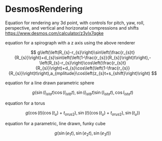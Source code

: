 # DesmosRendering
Equation for rendering any 3d point, with controls for pitch, yaw, roll, perspective, and vertical and horizonatal compressions and shifts
https://www.desmos.com/calculator/z3ylx7qgke



equation for a spirograph with a z axis using the above renderer 

$$
g\left(\left(R_{s}-r_{s}\right)\sin\left(\frac{r_{s}t}{R_{s}}\right)+d_{s}\sin\left(\left(1-\frac{r_{s}}{R_{s}}\right)t\right),-\left(R_{s}-r_{s}\right)\cos\left(\frac{r_{s}t}{R_{s}}\right)+d_{s}\cos\left(\left(1-\frac{r_{s}}{R_{s}}\right)t\right),a_{mplitude}\cos\left(z_{s}t+s_{shift}\right)\right)
$$

equation for a line drawn parametric sphere

$$
g\left(\sin\left(l_{ista}t\right)\cos\left(l_{istb}t\right),\sin\left(l_{istb}t\right)\sin\left(l_{ista}t\right),\cos l_{ista}t\right)
$$

equation for a torus 

$$ 
g\left(\cos\left(t\right)\left(\cos\left(t_{u}\right)+t_{orus2}\right),\sin\left(t\right)\left(\cos\left(t_{u}\right)+t_{orus2}\right),\sin\left(t_{u}\right)\right)
$$

equation for a parametric, line drawn, funky cube

$$
g\left(\sin\left(e_{1}t\right),\sin\left(e_{2}t\right),\sin\left(e_{3}t\right)\right)
$$
